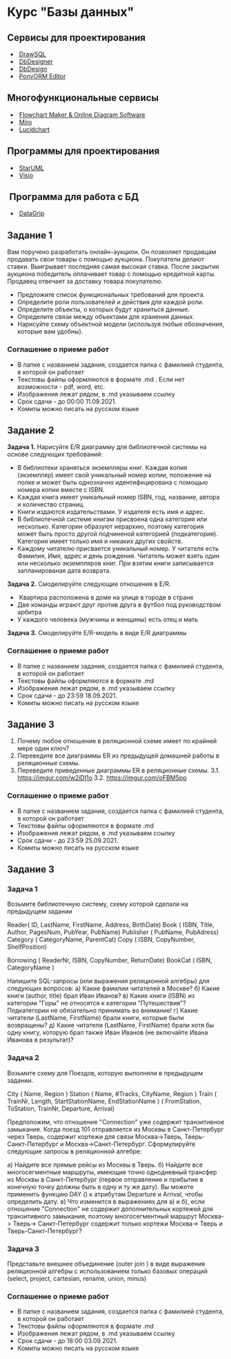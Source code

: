 # Курс "Базы данных"

## Сервисы для проектирования

*  [DrawSQL](https://drawsql.app/)
*  [DbDesigner](https://www.dbdesigner.net)
*  [DbDesign](https://dbdesign.online/)
*  [PonyORM Editor](https://editor.ponyorm.com/)

## Многофункциональные сервисы

*  [Flowchart Maker & Online Diagram Software](rt.draw.io)
*  [Miro](https://miro.com/)
*  [Lucidchart](https://lucidchart.com/)

## Программы для проектирования

*  [StarUML](https://staruml.io)
*  [Visio](https://www.microsoft.com/ru-ru/microsoft-365/visio/flowchart-software)

##  Программа для работа с БД

*  [DataGrip](https://www.jetbrains.com/datagrip/)

## Задание 1

Вам поручено разработать онлайн-аукцион. Он позволяет продавцам продавать свои товары с помощью аукциона. Покупатели делают ставки. Выигрывает последняя самая высокая ставка. После закрытия аукциона победитель оплачивает товар с помощью кредитной карты. Продавец отвечает за доставку товара покупателю.

* Предложите список функциональных требований для проекта.
* Определите роли пользователей и действия для каждой роли.
* Определите объекты, о которых будут храниться данные.
* Определите связи между объектами для хранения данных.
* Нарисуйте схему объектной модели (используя любые обозначения, которые вам удобны).

### Соглашение о приеме работ

* В папке с названием задания, создается папка с фамилией студента, в которой он работает
* Текстовы файлы оформляются в формате .md . Если нет возможности - pdf, word, etc.
* Изображения лежат рядом, в .md указываем ссылку
* Срок сдачи - до 00:00 11.09.2021. 
* Комиты можно писать на русском языке

## Задание 2

**Задача 1.** Нарисуйте E/R диаграмму для библиотечной системы на основе следующих требований:
 * В библиотеки храняться экземпляры книг. Каждая копия (экземпляр) имеет свой уникальный номер копии, положение на полке и может быть однозначно идентифицирована с помощью номера копии вместе с ISBN. 
 * Каждая книга имеет уникальный номер ISBN, год, название, автора и количество страниц. 
 * Книги издаются издательствами. У издателя есть имя и адрес. 
 * В библиотечной системе книгам присвоена одна категория или несколько. Категории образуют иерархию, поэтому категория может быть просто другой подчиненой категорией (подкатегория). Категория имеет только имя и никаких других свойств. 
 * Каждому читателю присвается уникальный номер. У читателя есть Фамилия, Имя, адрес и день рождения. Читатель может взять один или несколько экземпляров книг. При взятии книги записывается запланированая дата возврата.  

 **Задача 2.** Смоделируйте следующие отношения в E/R.
  *  Квартира расположена в доме на улице в городе в стране
  *  Две команды играют друг против друга в футбол под руководством арбитра
  *  У каждого человека (мужчины и женщины) есть отец и мать

 **Задача 3.** Смоделируйте E/R-модель в виде E/R диаграммы

 ### Соглашение о приеме работ

* В папке с названием задания, создается папка с фамилией студента, в которой он работает
* Текстовы файлы оформляются в формате .md
* Изображения лежат рядом, в .md указываем ссылку
* Срок сдачи - до 23:59 18.09.2021. 
* Комиты можно писать на русском языке


 ## Задание 3

1. Почему любое отношение в реляционной схеме имеет по крайней мере один ключ?
2. Переведите все диаграммы ER из предыдущей домашней работы в реляционные схемы.
3. Переведите приведенные диаграммы ER в реляционные схемы.
    3.1. https://imgur.com/w2iDI1o
    3.2. https://imgur.com/oFBM5pp

 ### Соглашение о приеме работ

* В папке с названием задания, создается папка с фамилией студента, в которой он работает
* Текстовы файлы оформляются в формате .md
* Изображения лежат рядом, в .md указываем ссылку
* Срок сдачи - до 23:59 25.09.2021. 
* Комиты можно писать на русском языке

## Задание 3

### Задача 1
Возьмите библиотечную систему, схему которой сделали на предыдущем задании

Reader( ID, LastName, FirstName, Address, BirthDate) 
Book ( ISBN, Title, Author, PagesNum, PubYear, PubName) 
Publisher ( PubName, PubAdress) 
Category ( CategoryName, ParentCat) 
Copy ( ISBN, CopyNumber, ShelfPosition) 

Borrowing ( ReaderNr, ISBN, CopyNumber, ReturnDate) 
BookCat ( ISBN, CategoryName )  

Напишите SQL-запросы (или выражения реляционной алгебры) для следующих вопросов:
а) Какие фамилии читателей в Москве?
б) Какие книги (author, title) брал Иван Иванов?
в) Какие книги (ISBN) из категории "Горы" не относятся к категории "Путешествия"? Подкатегории не обязательно принимать во внимание!
г) Какие читатели (LastName, FirstName) брали книги, которые были возвращены?
д) Какие читатели (LastName, FirstName) брали хотя бы одну книгу, которую брал также Иван Иванов (не включайте Ивана Иванова в результат)?

### Задача 2

Возьмите схему для Поездов, которую выполняли в предыдущем задании. 

City ( Name, Region ) 
Station ( Name, #Tracks, CityName, Region ) 
Train ( TrainNr, Length, StartStationName, EndStationName ) 
 ( FromStation, ToStation, TrainNr, Departure, Arrival) 

Предположим, что отношение "Connection" уже содержит транзитивное замыкание. Когда поезд 101 отправляется из Москвы в Санкт-Петербург через Тверь, содержит кортежи для связи Москва->Тверь, Тверь-Санкт-Петербург и Москва->Санкт-Петербург. Сформулируйте следующие запросы в реляционной алгебре:

а) Найдите все прямые рейсы из Москвы в Тверь.
б) Найдите все многосегментные маршруты, имеющие точно однодневный трансфер из Москвы в Санкт-Петербург (первое отправление и прибытие в конечную точку должны быть в одну и ту же дату). Вы можете применить функцию DAY () к атрибутам Departure и Arrival, чтобы определить дату.
в) Что изменится в выражениях для а) и б), если отношение "Connection" не содержит дополнительных кортежей для транзитивного замыкания, поэтому многосегментный маршрут Москва-> Тверь-> Санкт-Петербург содержит только кортежи Москва-> Тверь и Тверь-Санкт-Петербург?

### Задача 3
Представьте внешнее объединение (outer join ) в виде выражения реляционной алгебры с использованием только базовых операций (select, project, cartesian, rename, union, minus)

### Соглашение о приеме работ

* В папке с названием задания, создается папка с фамилией студента, в которой он работает
* Текстовы файлы оформляются в формате .md
* Изображения лежат рядом, в .md указываем ссылку
* Срок сдачи - до 18:00 03.09.2021. 
* Комиты можно писать на русском языке